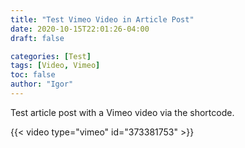 ```yaml
---
title: "Test Vimeo Video in Article Post"
date: 2020-10-15T22:01:26-04:00
draft: false

categories: [Test]
tags: [Video, Vimeo]
toc: false
author: "Igor"
---
```


Test article post with a Vimeo video via the shortcode.

<!--more-->

{{< video type="vimeo" id="373381753" >}}
